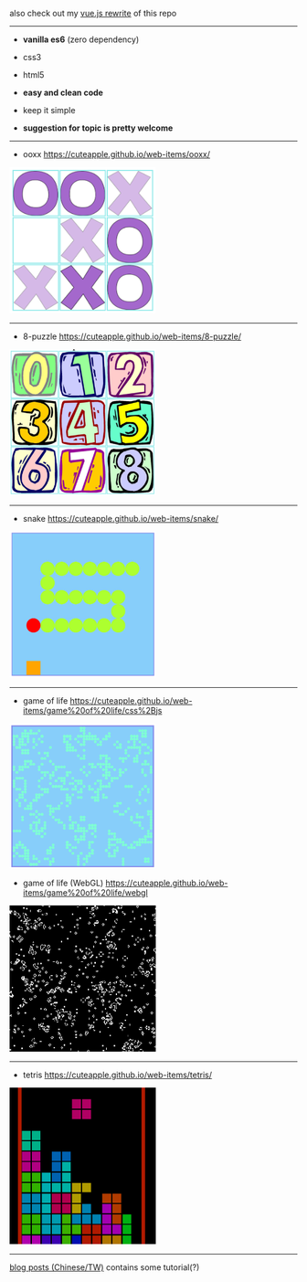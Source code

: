 also check out my [vue.js rewrite](https://github.com/cuteapple/web-items-vue) of this repo

---

- **vanilla es6** (zero dependency)
- css3
- html5


- **easy and clean code**
- keep it simple

- **suggestion for topic is pretty welcome**

---

- ooxx https://cuteapple.github.io/web-items/ooxx/
<img src="ooxx/cover.png" width="256">

---

- 8-puzzle https://cuteapple.github.io/web-items/8-puzzle/
<img src="8-puzzle/cover.png" width="256">

---

- snake https://cuteapple.github.io/web-items/snake/
<img src="snake/cover.png" width="256">

---

- game of life https://cuteapple.github.io/web-items/game%20of%20life/css%2Bjs
<img src="game%20of%20life/css+js/cover.png" width="256">

- game of life (WebGL) https://cuteapple.github.io/web-items/game%20of%20life/webgl
<img src="game%20of%20life/webgl/cover.png" width="256">

---

- tetris https://cuteapple.github.io/web-items/tetris/
<img src="tetris/cover.png" width="256">

---

[blog posts (Chinese/TW)](http://cuteappleplayintheweb.blogspot.com/search/label/%E8%A3%BD%E4%BD%9C%E4%B8%80%E4%BA%9B%E6%9D%B1%E8%A5%BF) contains some tutorial(?)
